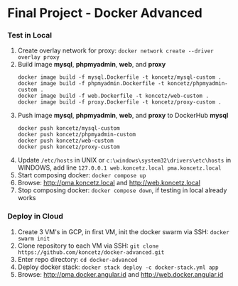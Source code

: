 # Final Project - Docker Advanced

### **Test in Local**

1) Create overlay network for proxy:
   `docker network create --driver overlay proxy`
2) Build image **mysql**, **phpmyadmin**, **web**, and **proxy**
   ```
   docker image build -f mysql.Dockerfile -t koncetz/mysql-custom .
   docker image build -f phpmyadmin.Dockerfile -t koncetz/phpmyadmin-custom .
   docker image build -f web.Dockerfile -t koncetz/web-custom .
   docker image build -f proxy.Dockerfile -t koncetz/proxy-custom .
   ```
3) Push image **mysql**, **phpmyadmin**, **web**, and **proxy** to DockerHub
   **mysql**
   ```
   docker push koncetz/mysql-custom
   docker push koncetz/phpmyadmin-custom
   docker push koncetz/web-custom
   docker push koncetz/proxy-custom
   ```
4) Update `/etc/hosts` in UNIX or `c:\windows\system32\drivers\etc\hosts` in WINDOWS, add line `127.0.0.1 web.koncetz.local pma.koncetz.local`
5) Start composing docker: `docker compose up`
6) Browse: http://pma.koncetz.local and http://web.koncetz.local
7) Stop composing docker: `docker compose down`, if testing in local already works

### **Deploy in Cloud**

1) Create 3 VM's in GCP, in first VM, init the docker swarm via SSH:
   `docker swarm init`
2) Clone repository to each VM via SSH:
   `git clone https://github.com/koncetz/docker-advanced.git`
3) Enter repo directory:
   `cd docker-advanced`
4) Deploy docker stack:
   `docker stack deploy -c docker-stack.yml app`
5) Browse: http://pma.docker.angular.id and http://web.docker.angular.id
